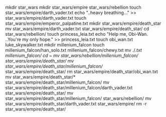 mkdir star_wars
mkdir star_wars/empire star_wars/rebellion
touch star_wars/empire/darth_vader.txt
echo "..heavy breathing..." >> star_wars/empire/darth_vader.txt
touch star_wars/empire/emperor_palpatine.txt
mkdir star_wars/empire/death_star
mv star_wars/empire/darth_vader.txt star_wars/empire/death_star/
cd star_wars/rebellion/
touch princess_leia.txt
echo "Help me, Obi-Wan. ..You're my only hope." >> princess_leia.txt 
touch obi_wan.txt luke_skywalker.txt
mkdir millenium_falcon
touch millenium_falcon/han_solo.txt millenium_falcon/chewy.txt
mv ./*.txt millenium_falcon/
cd ~
mv star_wars/rebellion/millenium_falcon/ star_wars/empire/death_star/
mv star_wars/empire/death_star/millenium_falcon/* star_wars/empire/death_star/
rm star_wars/empire/death_star/obi_wan.txt 
mv star_wars/empire/death_star/* star_wars/empire/death_star/millenium_falcon/
mv star_wars/empire/death_star/millenium_falcon/darth_vader.txt star_wars/empire/death_star/
mv star_wars/empire/death_star/millenium_falcon/ star_wars/rebellion/
mv star_wars/empire/death_star/darth_vader.txt star_wars/empire/
rm -r star_wars/empire/death_star/
